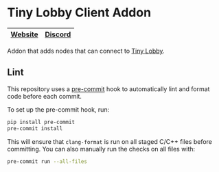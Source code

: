 # Tiny Lobby Client Addon

|[Website](https://appsinacup.com)|[Discord](https://discord.gg/56dMud8HYn)|
|-|-|

Addon that adds nodes that can connect to [Tiny Lobby](https://github.com/appsinacup/tiny_lobby).

## Lint

This repository uses a [pre-commit](https://pre-commit.com/) hook to automatically lint and format code before each commit.

To set up the pre-commit hook, run:

```sh
pip install pre-commit
pre-commit install
```

This will ensure that `clang-format` is run on all staged C/C++ files before committing. You can also manually run the checks on all files with:

```sh
pre-commit run --all-files
```

